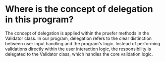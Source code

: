 # Where is the concept of delegation in this program?
The concept of delegation is applied within the pruefer methods in the Validator class. In our program, delegation 
refers to the clear distinction between user input handling and the program's logic. Instead of performing validations 
directly within the user interaction logic, the responsibility is delegated to the Validator class, which handles 
the core validation logic.